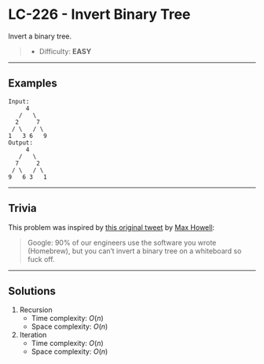 # LC-226 - Invert Binary Tree

Invert a binary tree.

> * Difficulty: **EASY**

---
## Examples

```
Input:
     4
   /   \
  2     7
 / \   / \
1   3 6   9
Output:
     4
   /   \
  7     2
 / \   / \
9   6 3   1
```

---
## Trivia

This problem was inspired by [this original tweet](https://twitter.com/mxcl/status/608682016205344768) by [Max Howell](https://twitter.com/mxcl):

> Google: 90% of our engineers use the software you wrote (Homebrew), but you can’t invert a binary tree on a whiteboard so fuck off.

---
## Solutions

1. Recursion
   * Time complexity: $O(n)$
   * Space complexity: $O(n)$
1. Iteration
   * Time complexity: $O(n)$
   * Space complexity: $O(n)$